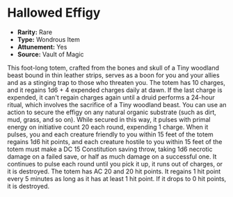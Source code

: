 # Hallowed Effigy

- **Rarity:** Rare
- **Type:** Wondrous Item
- **Attunement:** Yes
- **Source:** Vault of Magic

This foot-long totem, crafted from the bones and skull of a Tiny woodland beast bound in thin leather strips, serves as a boon for you and your allies and as a stinging trap to those who threaten you. The totem has 10 charges, and it regains 1d6 + 4 expended charges daily at dawn. If the last charge is expended, it can't regain charges again until a druid performs a 24-hour ritual, which involves the sacrifice of a Tiny woodland beast. You can use an action to secure the effigy on any natural organic substrate (such as dirt, mud, grass, and so on). While secured in this way, it pulses with primal energy on initiative count 20 each round, expending 1 charge. When it pulses, you and each creature friendly to you within 15 feet of the totem regains 1d6 hit points, and each creature hostile to you within 15 feet of the totem must make a DC 15 Constitution saving throw, taking 1d6 necrotic damage on a failed save, or half as much damage on a successful one. It continues to pulse each round until you pick it up, it runs out of charges, or it is destroyed. The totem has AC 20 and 20 hit points. It regains 1 hit point every 5 minutes as long as it has at least 1 hit point. If it drops to 0 hit points, it is destroyed.
